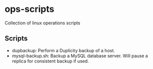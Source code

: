# ops-scripts
Collection of linux operations scripts

## Scripts
- dupbackup: Perform a Duplicity backup of a host.
- mysql-backup.sh: Backup a MySQL database server. Will pause a replica for consistent backup if used.
